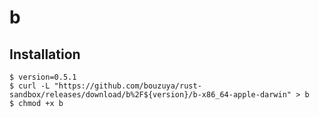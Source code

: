 # b

## Installation

```console
$ version=0.5.1
$ curl -L "https://github.com/bouzuya/rust-sandbox/releases/download/b%2F${version}/b-x86_64-apple-darwin" > b
$ chmod +x b
```
